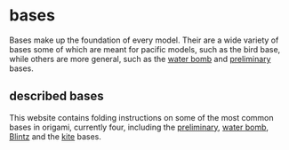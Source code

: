 # bases
Bases make up the foundation of every model.
Their are a wide variety of bases some of which are meant for pacific models, such as the bird base, while others are more general, such as the [water bomb](waterbomb.md) and [preliminary](preliminary.md) bases.


## described bases
This website contains folding instructions on some of the most common bases in origami, currently four, including the [preliminary](preliminary.md), [water bomb](waterbomb.md), [Blintz](blintz.md) and the [kite](kite.md) bases.
